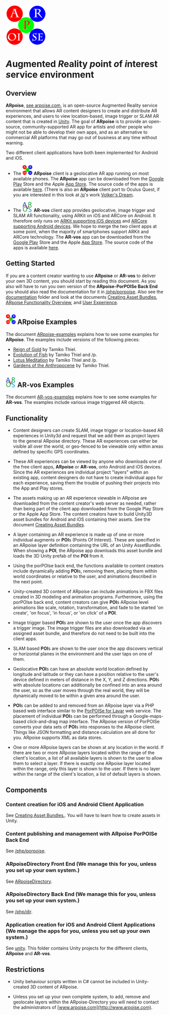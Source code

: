 ![ARpoise Logo](/images/arpoise_logo_rgb-128.png)
# *A*ugmented *R*eality *p*oint *o*f *i*nterest *s*ervice *e*nvironment

## Overview
**ARpoise**, [see arpoise.com](https://arpoise.com/), is an open-source Augmented Reality service environment that allows AR content designers to create and distribute AR experiences, and users to view location-based, image trigger or SLAM AR content that is created in [Unity](http://unity3d.com). The goal of **ARpoise** is to provide an open-source, community-supported AR app for artists and other people who might not be able to develop their own apps, and as an alternative to commercial AR platforms that may go out of business at any time without warning.

Two different client applications have both been implemented for Android and iOS.

- The ![ARpoise Logo](/images/arpoise_logo_rgb-32.png) **ARpoise** client is a geolocative AR app running on most available phones.
The **ARpoise** app can be downloaded from the [Google Play](https://play.google.com/store/apps/details?id=com.arpoise.ARpoise) Store and the Apple [App Store](https://itunes.apple.com/de/app/arpoise/id1451460843). The source code of the apps is available [here](unity/). (There is also an **ARpoise** client port to Oculus Quest, if you are interested in this
look at
[/p](https://www.mission-base.com/p/)'s work 
[Volker's Dream](https://www.mission-base.com/p/volkersdream.html).

- The ![AR-vos Logo](/images/arvos_logo_rgb-weiss32.png) **AR-vos** client app provides geolocative, image trigger and SLAM AR functionality, using ARKit on iOS and ARCore on Android. It therefore only runs on [ARKit supporting iOS devices](https://developer.apple.com/library/archive/documentation/DeviceInformation/Reference/iOSDeviceCompatibility/DeviceCompatibilityMatrix/DeviceCompatibilityMatrix.html) and [ARCore supporting Android devices](https://developers.google.com/ar/discover/supported-devices). We hope to merge the two client apps at some point, when the majority of smartphones support ARKit and ARCore technology. 
The **AR-vos** app can be downloaded from the [Google Play](https://play.google.com/store/apps/details?id=com.arpoise.ARvos) Store and the Apple [App Store](https://apps.apple.com/us/app/ar-vos/id1483218444). The source code of the apps is available [here](unity/).

## Getting Started
If you are a content creator wanting to use **ARpoise** or **AR-vos** to deliver your own 3D content, you should start by reading this document. As you also will have to run you own version of the **ARpoise-PorPOISe Back End** you should also read the documentation for it in [/php/porpoise](php/porpoise/README.md).
Also see the [documentation](/documentation/README.md) folder and look at the documents [Creating Asset Bundles](/documentation/CreatingAssetBundles.md), [ARpoise Functionality Overview](/documentation/ARpoise-FunctionalityOverview.pdf), 
and [User Experience](/documentation/UserExperience.md).

## ![ARpoise Logo](/images/arpoise_logo_rgb-32.png) ARpoise Examples
The document [ARpoise-examples](/unity/ARpoise-examples.md) explains how to see some examples for **ARpoise**.
The examples include versions of the following pieces:
- [Reign of Gold](https://www.tamikothiel.com/AR/reign-of-gold.html) by Tamiko Thiel.
- [Evolution of Fish](https://www.tamikothiel.com/evolutionoffish/index.html) by Tamiko Thiel and /p.
- [Lotus Meditation](https://www.tamikothiel.com/AR/lotus-meditation.html) by Tamiko Thiel and /p.
- [Gardens of the Anthropocene](https://tamikothiel.com/gota/index.html) by Tamiko Thiel.

## ![AR-vos Logo](/images/arvos_logo_rgb-weiss32.png) AR-vos Examples
The document [AR-vos-examples](/unity/AR-vos-examples.md) explains how to see some examples for **AR-vos**.
The examples include various image triggered AR objects.

## Functionality
- Content designers can create SLAM, image trigger or location-based AR experiences in Unity3d and request that we add them as project layers to the general ARpoise directory. These AR experiences can either be visible all over the world, or geo-fenced to be viewable only within areas defined by specific GPS coordinates.

- These AR experiences can be viewed by anyone who downloads one of the free client apps, **ARpoise** or **AR-vos**, onto Android and iOS devices. Since the AR experiences are individual project "layers" within an existing app, content designers do not have to create individual apps for each experience, saving them the trouble of pushing their projects into the App and Play stores.

- The assets making up an AR experience viewable in ARpoise are downloaded from the content creator's web server as needed, rather than being part of the client app downloaded from the Google Play Store or the Apple App Store. The content creators have to build Unity3D asset bundles for Android and iOS containing their assets. See the document [Creating Asset Bundles](/documentation/CreatingAssetBundles.md).

- A layer containing an AR experience is made up of one or more individual augments or **POI**s (Points Of Interest). These are specified in an ARpoise layer definition containing the URL of an Unity AssetBundle. When showing a **POI**, the ARpoise app downloads this asset bundle and loads the 3D Unity prefab of the **POI** from it.

- Using the porPOIse back end, the functions available to content creators include dynamically adding **POI**s, removing them, placing them within world coordinates or relative to the user, and animations described in the next point.

- Unity-created 3D content of ARpoise can include animations in FBX files created in 3D modeling and animation programs. Furthermore, using the porPOIse back end, content creators can give **POI**s ARpoise level animations like scale, rotation, transformation, and fade to be started 'on create', 'on focus', 'in focus', or 'on click' of a **POI**.

- Image trigger based **POI**s are shown to the user once the app discovers a trigger image. The image trigger files are also downloaded via an assigned asset bundle, and therefore do not need to be built into the client apps.

- SLAM based **POI**s are shown to the user once the app discovers vertical or horizontal planes in the environment and the user taps on one of them.

- Geolocative **POI**s can have an absolute world location defined by longitude and latitude or they can have a position relative to the user's device defined in meters of distance in the X, Y, and Z directions. **POI**s with absolute locations can additionally be confined into an area around the user, so as the user moves through the real world, they will be dynamically moved to be within a given area around the user.

- **POI**s can be added to and removed from an ARpoise layer via a PHP based web interface similar to the [PorPOISe for Layar](https://code.google.com/archive/p/porpoise/) web service. The placement of individual **POI**s can be performed through a Google-maps-based click-and-drag map interface. The ARpoise version of PorPOISe converts your data sets of **POI**s into responses to the ARpoise client. Things like JSON formatting and distance calculation are all done for you. ARpoise supports XML as data stores.

- One or more ARpoise layers can be shown at any location in the world. If there are two or more ARpoise layers located within the range of the client's location, a list of all available layers is shown to the user to allow them to select a layer. If there is exactly one ARpoise layer located within the range, only this layer is shown to the user. If there is no layer within the range of the client's location, a list of default layers is shown.

## Components
### Content creation for iOS and Android Client Application
See [Creating Asset Bundles.](/documentation/CreatingAssetBundles.md).
You will have to learn how to create assets in Unity.
### Content publishing and management with ARpoise PorPOISe Back End
See [/php/porpoise](php/porpoise/README.md).
### ARpoiseDirectory Front End (We manage this for you, unless you set up your own system.)
See [ARpoiseDirectory](ArpoiseDirectory).
### ARpoiseDirectory Back End (We manage this for you, unless you set up your own system.)
See [/php/dir](php/dir/README.md).
### Application creation for iOS and Android Client Applications (We manage the apps for you, unless you set up your own system.)
See [unity](unity/).
This folder contains Unity projects for the different clients, **ARpoise** and **AR-vos**.


## Restrictions
- Unity behaviour scripts written in C# cannot be included in Unity-created 3D content of ARpoise.

- Unless you set up your own complete system, to add, remove and geolocate layers within the ARpoise-Directory you will need to contact the administrators of [www.arpoise.com](http://www.arpoise.com).
